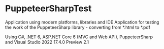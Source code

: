# PuppeteerSharpTest

Application using modern platforms, libraries and IDE
Application for testing the work of the PuppeteerSharp library - converting from *.html to *.pdf

Using C#, .NET 6, ASP.NET Core 6 (MVC and Web API), PuppeteerSharp and Visual Studio 2022 17.4.0 Preview 2.1
